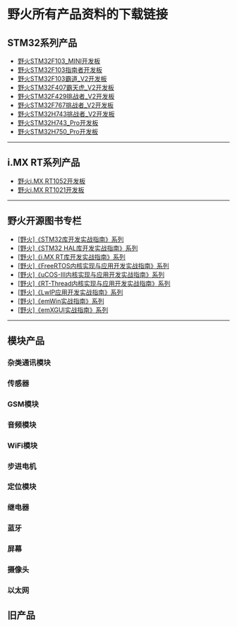 # 野火所有产品资料的下载链接
## STM32系列产品
* [野火STM32F103_MINI开发板](./野火STM32F103_MINI开发板.md)
* [野火STM32F103指南者开发板](https://github.com/WildFire-Git/products/wiki/%E9%87%8E%E7%81%ABSTM32F103%E6%8C%87%E5%8D%97%E8%80%85%E5%BC%80%E5%8F%91%E6%9D%BF)
* [野火STM32F103霸道_V2开发板](https://github.com/WildFire-Git/products/wiki/%E9%87%8E%E7%81%ABSTM32F103%E9%9C%B8%E9%81%93_V2%E5%BC%80%E5%8F%91%E6%9D%BF)
* [野火STM32F407霸天虎_V2开发板](https://github.com/WildFire-Git/products/wiki/%E9%87%8E%E7%81%ABSTM32F407%E9%9C%B8%E5%A4%A9%E8%99%8E_V2%E5%BC%80%E5%8F%91%E6%9D%BF)
* [野火STM32F429挑战者_V2开发板](https://github.com/WildFire-Git/products/wiki/%E9%87%8E%E7%81%ABSTM32F429%E6%8C%91%E6%88%98%E8%80%85_V2%E5%BC%80%E5%8F%91%E6%9D%BF)
* [野火STM32F767挑战者_V2开发板](https://github.com/WildFire-Git/products/wiki/%E9%87%8E%E7%81%ABSTM32F767%E6%8C%91%E6%88%98%E8%80%85_V2%E5%BC%80%E5%8F%91%E6%9D%BF)
* [野火STM32H743挑战者_V2开发板](https://github.com/WildFire-Git/products/wiki/%E9%87%8E%E7%81%ABSTM32H743%E6%8C%91%E6%88%98%E8%80%85_V2%E5%BC%80%E5%8F%91%E6%9D%BF)
* [野火STM32H743_Pro开发板](https://github.com/WildFire-Git/products/wiki/%E9%87%8E%E7%81%ABSTM32H743_Pro%E5%BC%80%E5%8F%91%E6%9D%BF)
* [野火STM32H750_Pro开发板](https://github.com/WildFire-Git/products/wiki/%E9%87%8E%E7%81%ABSTM32H750_Pro%E5%BC%80%E5%8F%91%E6%9D%BF)

***

## i.MX RT系列产品
* [野火i.MX RT1052开发板](https://github.com/WildFire-Git/products/wiki/%E9%87%8E%E7%81%ABi.MX-RT1052%E5%BC%80%E5%8F%91%E6%9D%BF)
* [野火i.MX RT1021开发板](https://github.com/WildFire-Git/products/wiki/%E9%87%8E%E7%81%ABi.MX-RT1052%E5%BC%80%E5%8F%91%E6%9D%BF)

***

## 野火开源图书专栏
* [[野火]《STM32库开发实战指南》系列](https://github.com/WildFire-Git/products/wiki/%5B%E9%87%8E%E7%81%AB%5D%E3%80%8ASTM32%E5%BA%93%E5%BC%80%E5%8F%91%E5%AE%9E%E6%88%98%E6%8C%87%E5%8D%97%E3%80%8B%E7%B3%BB%E5%88%97)
* [[野火]《STM32 HAL库开发实战指南》系列](https://github.com/WildFire-Git/products/wiki/%5B%E9%87%8E%E7%81%AB%5D%E3%80%8ASTM32-HAL%E5%BA%93%E5%BC%80%E5%8F%91%E5%AE%9E%E6%88%98%E6%8C%87%E5%8D%97%E3%80%8B%E7%B3%BB%E5%88%97)
* [[野火]《i.MX RT库开发实战指南》系列](https://github.com/WildFire-Git/products/wiki/%5B%E9%87%8E%E7%81%AB%5D%E3%80%8Ai.MX-RT%E5%BA%93%E5%BC%80%E5%8F%91%E5%AE%9E%E6%88%98%E6%8C%87%E5%8D%97%E3%80%8B%E7%B3%BB%E5%88%97)
* [[野火]《FreeRTOS内核实现与应用开发实战指南》系列](https://github.com/WildFire-Git/products/wiki/%5B%E9%87%8E%E7%81%AB%5D%E3%80%8AFreeRTOS%E5%86%85%E6%A0%B8%E5%AE%9E%E7%8E%B0%E4%B8%8E%E5%BA%94%E7%94%A8%E5%BC%80%E5%8F%91%E5%AE%9E%E6%88%98%E6%8C%87%E5%8D%97%E3%80%8B%E7%B3%BB%E5%88%97)
* [[野火]《uCOS-III内核实现与应用开发实战指南》系列](https://github.com/WildFire-Git/products/wiki/%5B%E9%87%8E%E7%81%AB%5D%E3%80%8AuCOS-III%E5%86%85%E6%A0%B8%E5%AE%9E%E7%8E%B0%E4%B8%8E%E5%BA%94%E7%94%A8%E5%BC%80%E5%8F%91%E5%AE%9E%E6%88%98%E6%8C%87%E5%8D%97%E3%80%8B%E7%B3%BB%E5%88%97)
* [[野火]《RT-Thread内核实现与应用开发实战指南》系列](https://github.com/WildFire-Git/products/wiki/%5B%E9%87%8E%E7%81%AB%5D%E3%80%8ART-Thread%E5%86%85%E6%A0%B8%E5%AE%9E%E7%8E%B0%E4%B8%8E%E5%BA%94%E7%94%A8%E5%BC%80%E5%8F%91%E5%AE%9E%E6%88%98%E6%8C%87%E5%8D%97%E3%80%8B%E7%B3%BB%E5%88%97)
* [[野火]《LwIP应用开发实战指南》系列](https://github.com/WildFire-Git/products/wiki/%5B%E9%87%8E%E7%81%AB%5D%E3%80%8ALwIP%E5%BA%94%E7%94%A8%E5%BC%80%E5%8F%91%E5%AE%9E%E6%88%98%E6%8C%87%E5%8D%97%E3%80%8B%E7%B3%BB%E5%88%97)
* [[野火]《emWin实战指南》系列](https://github.com/WildFire-Git/products/wiki/%5B%E9%87%8E%E7%81%AB%5D%E3%80%8AemWin%E5%AE%9E%E6%88%98%E6%8C%87%E5%8D%97%E3%80%8B%E7%B3%BB%E5%88%97)
* [[野火]《emXGUI实战指南》系列](https://github.com/WildFire-Git/products/wiki/%5B%E9%87%8E%E7%81%AB%5D%E3%80%8AemXGUI%E5%AE%9E%E6%88%98%E6%8C%87%E5%8D%97%E3%80%8B%E7%B3%BB%E5%88%97)

***

## 模块产品
### 杂类通讯模块

### 传感器
### GSM模块
### 音频模块
### WiFi模块
### 步进电机
### 定位模块
### 继电器
### 蓝牙
### 屏幕
### 摄像头
### 以太网

## 旧产品